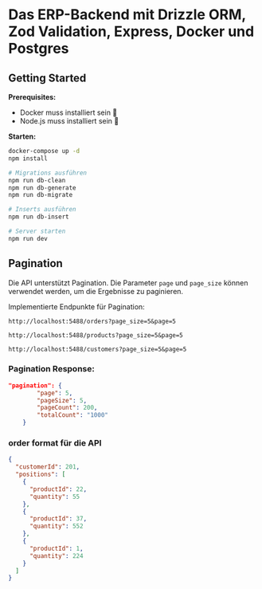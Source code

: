 # Das ERP-Backend mit Drizzle ORM, Zod Validation, Express, Docker und Postgres

## Getting Started

**Prerequisites:**

- Docker muss installiert sein 🦭
- Node.js muss installiert sein 🐣

**Starten:**

```bash
docker-compose up -d
npm install

# Migrations ausführen
npm run db-clean
npm run db-generate
npm run db-migrate

# Inserts ausführen
npm run db-insert

# Server starten
npm run dev
```

## Pagination

Die API unterstützt Pagination. Die Parameter `page` und `page_size` können verwendet werden, um die Ergebnisse zu paginieren.

Implementierte Endpunkte für Pagination:

```http
http://localhost:5488/orders?page_size=5&page=5

http://localhost:5488/products?page_size=5&page=5

http://localhost:5488/customers?page_size=5&page=5
```

### Pagination Response:

```json
"pagination": {
        "page": 5,
        "pageSize": 5,
        "pageCount": 200,
        "totalCount": "1000"
    }
```

### order format für die API

```json
{
  "customerId": 201,
  "positions": [
    {
      "productId": 22,
      "quantity": 55
    },
    {
      "productId": 37,
      "quantity": 552
    },
    {
      "productId": 1,
      "quantity": 224
    }
  ]
}
```
